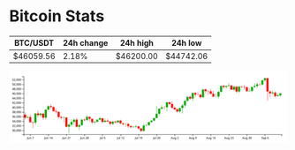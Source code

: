 # Bitcoin Stats

BTC/USDT|24h change|24h high|24h low|
|---|---|---|---|
|$46059.56|2.18%|$46200.00|$44742.06|

<img src="./chart.svg">
